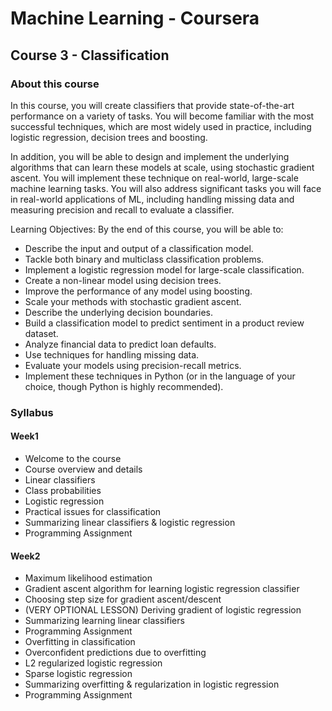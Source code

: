 # Machine Learning - Coursera

## Course 3 - Classification

### About this course

In this course, you will create classifiers that provide state-of-the-art performance on a variety of tasks.  You will become familiar with  the most successful techniques, which are most widely used in practice, including logistic regression, decision trees and boosting.

In addition, you will be able to design and implement the underlying algorithms that can learn these models at scale, using stochastic gradient ascent.  You will implement these technique on real-world, large-scale machine learning tasks.  You will also address significant tasks you will face in real-world applications of ML, including handling missing data and measuring precision and recall to evaluate a classifier.

Learning Objectives: By the end of this course, you will be able to:
* Describe the input and output of a classification model.
* Tackle both binary and multiclass classification problems.
* Implement a logistic regression model for large-scale classification.  
* Create a non-linear model using decision trees.
* Improve the performance of any model using boosting.
* Scale your methods with stochastic gradient ascent.
* Describe the underlying decision boundaries.  
* Build a classification model to predict sentiment in a product review dataset.  
* Analyze financial data to predict loan defaults.
* Use techniques for handling missing data.
* Evaluate your models using precision-recall metrics.
* Implement these techniques in Python (or in the language of your choice, though Python is highly recommended).

### Syllabus

#### Week1
* Welcome to the course
* Course overview and details
* Linear classifiers
* Class probabilities
* Logistic regression
* Practical issues for classification
* Summarizing linear classifiers & logistic regression
* Programming Assignment

#### Week2
* Maximum likelihood estimation
* Gradient ascent algorithm for learning logistic regression classifier
* Choosing step size for gradient ascent/descent
* (VERY OPTIONAL LESSON) Deriving gradient of logistic regression
* Summarizing learning linear classifiers
* Programming Assignment
* Overfitting in classification
* Overconfident predictions due to overfitting
* L2 regularized logistic regression
* Sparse logistic regression
* Summarizing overfitting & regularization in logistic regression
* Programming Assignment
